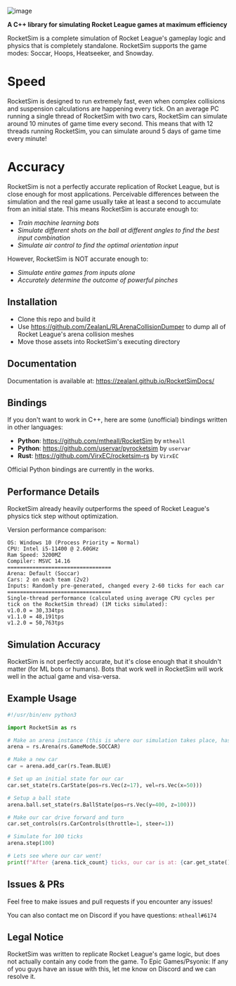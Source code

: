 ![image](https://user-images.githubusercontent.com/36944229/219303954-7267bce1-b7c5-4f15-881c-b9545512e65b.png)

**A C++ library for simulating Rocket League games at maximum efficiency**

RocketSim is a complete simulation of Rocket League's gameplay logic and physics that is completely standalone.
RocketSim supports the game modes: Soccar, Hoops, Heatseeker, and Snowday.

# Speed
RocketSim is designed to run extremely fast, even when complex collisions and suspension calculations are happening every tick.
On an average PC running a single thread of RocketSim with two cars, RocketSim can simulate around 10 minutes of game time every second.
This means that with 12 threads running RocketSim, you can simulate around 5 days of game time every minute!

# Accuracy
RocketSim is not a perfectly accurate replication of Rocket League, but is close enough for most applications.
Perceivable differences between the simulation and the real game usually take at least a second to accumulate from an initial state.
This means RocketSim is accurate enough to:
- *Train machine learning bots*
- *Simulate different shots on the ball at different angles to find the best input combination*
- *Simulate air control to find the optimal orientation input*

However, RocketSim is NOT accurate enough to:
- *Simulate entire games from inputs alone*
- *Accurately determine the outcome of powerful pinches*

## Installation
- Clone this repo and build it
- Use https://github.com/ZealanL/RLArenaCollisionDumper to dump all of Rocket League's arena collision meshes
- Move those assets into RocketSim's executing directory

## Documentation
Documentation is available at: https://zealanl.github.io/RocketSimDocs/

## Bindings
If you don't want to work in C++, here are some (unofficial) bindings written in other languages:
- **Python**: https://github.com/mtheall/RocketSim by `mtheall`
- **Python**: https://github.com/uservar/pyrocketsim by `uservar`
- **Rust**: https://github.com/VirxEC/rocketsim-rs by `VirxEC`

Official Python bindings are currently in the works.

## Performance Details
RocketSim already heavily outperforms the speed of Rocket League's physics tick step without optimization.

Version performance comparison:
```
OS: Windows 10 (Process Priority = Normal)
CPU: Intel i5-11400 @ 2.60GHz
Ram Speed: 3200MZ
Compiler: MSVC 14.16
=================================
Arena: Default (Soccar)
Cars: 2 on each team (2v2)
Inputs: Randomly pre-generated, changed every 2-60 ticks for each car
=================================
Single-thread performance (calculated using average CPU cycles per tick on the RocketSim thread) (1M ticks simulated):
v1.0.0 = 30,334tps
v1.1.0 = 48,191tps
v1.2.0 = 50,763tps
```

## Simulation Accuracy
RocketSim is not perfectly accurate, but it's close enough that it shouldn't matter (for ML bots or humans).
Bots that work well in RocketSim will work well in the actual game and visa-versa.

## Example Usage
```python
#!/usr/bin/env python3

import RocketSim as rs

# Make an arena instance (this is where our simulation takes place, has its own btDynamicsWorld instance)
arena = rs.Arena(rs.GameMode.SOCCAR)

# Make a new car
car = arena.add_car(rs.Team.BLUE)

# Set up an initial state for our car
car.set_state(rs.CarState(pos=rs.Vec(z=17), vel=rs.Vec(x=50)))

# Setup a ball state
arena.ball.set_state(rs.BallState(pos=rs.Vec(y=400, z=100)))

# Make our car drive forward and turn
car.set_controls(rs.CarControls(throttle=1, steer=1))

# Simulate for 100 ticks
arena.step(100)

# Lets see where our car went!
print(f"After {arena.tick_count} ticks, our car is at: {car.get_state().pos:.2f}")
```

## Issues & PRs
Feel free to make issues and pull requests if you encounter any issues!

You can also contact me on Discord if you have questions: `mtheall#6174`

## Legal Notice
RocketSim was written to replicate Rocket League's game logic, but does not actually contain any code from the game.
To Epic Games/Psyonix: If any of you guys have an issue with this, let me know on Discord and we can resolve it.
